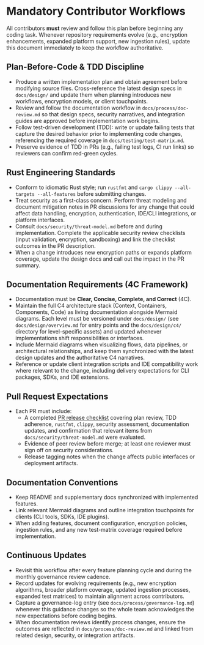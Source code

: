 # Mandatory Contributor Workflows

All contributors **must** review and follow this plan before beginning any coding task. Whenever repository requirements evolve (e.g., encryption enhancements, expanded platform support, new ingestion rules), update this document immediately to keep the workflow authoritative.

## Plan-Before-Code & TDD Discipline
- Produce a written implementation plan and obtain agreement before modifying source files. Cross-reference the latest design specs in `docs/design/` and update them when planning introduces new workflows, encryption models, or client touchpoints.
- Review and follow the documentation workflow in `docs/process/doc-review.md` so that design specs, security narratives, and integration guides are approved before implementation work begins.
- Follow test-driven development (TDD): write or update failing tests that capture the desired behavior prior to implementing code changes, referencing the required coverage in `docs/testing/test-matrix.md`.
- Preserve evidence of TDD in PRs (e.g., failing test logs, CI run links) so reviewers can confirm red-green cycles.

## Rust Engineering Standards
- Conform to idiomatic Rust style; run `rustfmt` and `cargo clippy --all-targets --all-features` before submitting changes.
- Treat security as a first-class concern. Perform threat modeling and document mitigation notes in PR discussions for any change that could affect data handling, encryption, authentication, IDE/CLI integrations, or platform interfaces.
- Consult `docs/security/threat-model.md` before and during implementation. Complete the applicable security review checklists (input validation, encryption, sandboxing) and link the checklist outcomes in the PR description.
- When a change introduces new encryption paths or expands platform coverage, update the design docs and call out the impact in the PR summary.

## Documentation Requirements (4C Framework)
- Documentation must be **Clear, Concise, Complete, and Correct** (4C).
- Maintain the full C4 architecture stack (Context, Containers, Components, Code) as living documentation alongside Mermaid diagrams. Each level must be versioned under `docs/design/` (see `docs/design/overview.md` for entry points and the `docs/design/c4/` directory for level-specific assets) and updated whenever implementations shift responsibilities or interfaces.
- Include Mermaid diagrams when visualizing flows, data pipelines, or architectural relationships, and keep them synchronized with the latest design updates and the authoritative C4 narratives.
- Reference or update client integration scripts and IDE compatibility work where relevant to the change, including delivery expectations for CLI packages, SDKs, and IDE extensions.

## Pull Request Expectations
- Each PR must include:
  - A completed [PR release checklist](docs/process/pr-release-checklist.md) covering plan review, TDD adherence, `rustfmt`, `clippy`, security assessment, documentation updates, and confirmation that relevant items from `docs/security/threat-model.md` were evaluated.
  - Evidence of peer review before merge; at least one reviewer must sign off on security considerations.
  - Release tagging notes when the change affects public interfaces or deployment artifacts.

## Documentation Conventions
- Keep README and supplementary docs synchronized with implemented features.
- Link relevant Mermaid diagrams and outline integration touchpoints for clients (CLI tools, SDKs, IDE plugins).
- When adding features, document configuration, encryption policies, ingestion rules, and any new test-matrix coverage required before implementation.

## Continuous Updates
- Revisit this workflow after every feature planning cycle and during the monthly governance review cadence.
- Record updates for evolving requirements (e.g., new encryption algorithms, broader platform coverage, updated ingestion processes, expanded test matrices) to maintain alignment across contributors.
- Capture a governance-log entry (see `docs/process/governance-log.md`) whenever this guidance changes so the whole team acknowledges the new expectations before coding begins.
- When documentation reviews identify process changes, ensure the outcomes are reflected in `docs/process/doc-review.md` and linked from related design, security, or integration artifacts.
